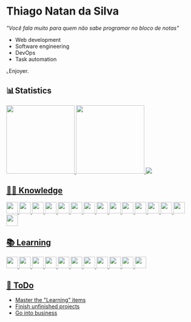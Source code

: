 # Thiago Natan da Silva
 _"Você fala muito para quem não sabe programar no bloco de notas"_



- Web development
- Software engineering
- DevOps
- Task automation

⌞Enjoyer.

## 📊 Statistics

<div>
  <a href="https://github.com/oagarian">
  <div style="display: inline_block">
  <img height="180em" src="https://github-readme-stats.vercel.app/api?username=oagarian&show_icons=true&theme=radical&count_private=true"/>
  <img height="180em" src="https://github-readme-stats.vercel.app/api/top-langs/?username=oagarian&theme=radical&layout=compact"/>
  <img src="https://github-profile-trophy.vercel.app/?username=oagarian&theme=darkhub&">
</div>   
</div>
</div> 

## 👨‍🎓 Knowledge

<div style="display: inline_block">
  <img height="30" src="https://img.shields.io/badge/HTML-239120?style=for-the-badge&logo=html5&logoColor=white" />
  <img height="30" src="https://img.shields.io/badge/CSS-239120?&style=for-the-badge&logo=css3&logoColor=white" />
  <img height="30" src="https://img.shields.io/badge/GIT-E44C30?style=for-the-badge&logo=git&logoColor=white"/>
  <img height="30" src="https://img.shields.io/badge/Java-ED8B00?style=for-the-badge&logo=openjdk&logoColor=white" />
  <img height="30" src="https://img.shields.io/badge/Go-00ADD8?style=for-the-badge&logo=go&logoColor=white" />
  <img height="30" src="https://img.shields.io/badge/Flutter-02569B?style=for-the-badge&logo=flutter&logoColor=white" />
  <img height="30" src="https://img.shields.io/badge/Ruby-CC342D?style=for-the-badge&logo=ruby&logoColor=white" />
  <img height="30" src="https://img.shields.io/badge/Python-14354C?style=for-the-badge&logo=python&logoColor=white" />
  <img height="30" src="https://img.shields.io/badge/MySQL-00000F?style=for-the-badge&logo=mysql&logoColor=white" />
  <img height="30" src="https://img.shields.io/badge/PostgreSQL-316192?style=for-the-badge&logo=postgresql&logoColor=white" />
  <img height="30" src="https://img.shields.io/badge/MongoDB-4EA94B?style=for-the-badge&logo=mongodb&logoColor=white" />
  <img height="30" src="https://img.shields.io/badge/Dart-0175C2?style=for-the-badge&logo=dart&logoColor=white" />
  <img height="30" src="https://img.shields.io/badge/GitHub-100000?style=for-the-badge&logo=github&logoColor=white" />
  <img height="30" src="https://img.shields.io/badge/WSL-0a97f5?style=for-the-badge&logo=linux&logoColor=white" />
  <img height="30" src="https://img.shields.io/badge/docker-%230db7ed.svg?style=for-the-badge&logo=docker&logoColor=white" />
</div>

  
</div>

## 📚 Learning
 

  
<div style="display: inline_block">
  <img height="30" src="https://img.shields.io/badge/JS-F7DF1E?style=for-the-badge&logo=JS&logoColor=white" />
  <img height="30" src="https://img.shields.io/badge/Kotlin-0095D5?&style=for-the-badge&logo=kotlin&logoColor=white" />
  <img height="30" src="https://img.shields.io/badge/TensorFlow-FF6F00?style=for-the-badge&logo=tensorflow&logoColor=white" />
  <img height="30" src="https://img.shields.io/badge/Ruby_on_Rails-CC0000?style=for-the-badge&logo=ruby-on-rails&logoColor=white" />
  <img height="30" src="https://img.shields.io/badge/dialogflow-FF9800?style=for-the-badge&logo=dialogflow&logoColor=white" />
  <img height="30" src="https://img.shields.io/badge/Amazon_AWS-232F3E?style=for-the-badge&logo=amazon-aws&logoColor=white" />
  <img height="30" src="https://img.shields.io/badge/-GraphQL-E10098?style=for-the-badge&logo=graphql&logoColor=white" />
  <img height="30" src="https://img.shields.io/badge/Oracle-F80000?style=for-the-badge&logo=oracle&logoColor=black" />
  <img height="30" src="https://img.shields.io/badge/Node.js-43853D?style=for-the-badge&logo=node.js&logoColor=white" />
  <img height="30" src="https://img.shields.io/badge/redis-%23DD0031.svg?&style=for-the-badge&logo=redis&logoColor=white" />
  <img height="30" src="https://img.shields.io/badge/Redux-593D88?style=for-the-badge&logo=redux&logoColor=white" />


</div>
  </div>

## 📑 ToDo
<ul>
 <li>Master the "Learning" items</li>
 <li>Finish unfinished projects</li>
 <li>Go into business</li>
</ul>
